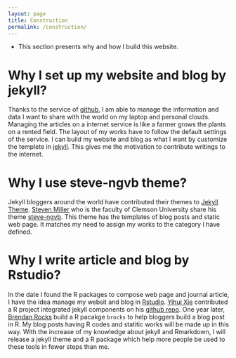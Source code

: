 ```yaml
---
layout: page
title: Construction
permalink: /construction/
---
```


* This section presents why and how I build this website.

# Why I set up my website and blog by jekyll?
Thanks to the service of [github](https://github.com/), I am able to manage the information and data I want to share with the world on my laptop and personal clouds. Managing the articles on a internet service is like a farmer grows the plants on a rented field. The layout of my works have to follow the default settings of the service. I can build my website and blog as what I want by customize the templete in [jekyll](http://jekyllrb.com/). This gives me the motivation to contribute writings to the internet.

# Why I use steve-ngvb theme?
Jekyll bloggers around the world have contributed their themes to [Jekyll Theme](http://jekyllthemes.org/). [Steven Miller](http://svmiller.com/) who is the faculty of Clemson University share his theme [steve-ngvb](http://jekyllthemes.org/themes/svm-ngvb/). This theme has the templates of blog posts and static web page. It matches my need to assign my works to the category I have defined. 

# Why I write article and blog by Rstudio?
In the date I found the R packages to compose web page and journal article, I have the idea manage my websit and blog in [Rstudio](https://www.rstudio.com/). [Yihui Xie](http://yihui.name/) contributed a R project integrated jekyll components on his [github repo](https://github.com/yihui/knitr-jekyll). One year later, [Brendan Rocks](https://brendanrocks.com/) build a R pacakge `brocks` to help bloggers build a blog post in R. My blog posts having R codes and statitic works will be made up in this way. With the increase of my knowledge about jekyll and Rmarkdown, I will release a jekyll theme and a R package which help more people be used to these tools in fewer steps than me.
